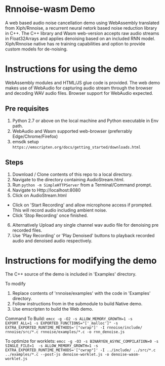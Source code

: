 # Rnnoise-wasm Demo
A web based audio noise cancellation demo using WebAssembly translated from Xiph/Rnnoise, a recurrent neural netork based noise reduction library in C++.
The C++ library and Wasm web-version accepts raw audio streams in Float32Arrays and applies denoising based on an included RNN model. Xiph/Rnnoise native has re training capabilities and option to provide custom models for de-noising. 

# Instructions for using the demo
WebAssembly modules and HTML/JS glue code is provided. The web demo makes use of WebAudio for capturing audio stream through the browser and decoding WAV audio files. Browser support for WebAudio expected.

## Pre requisites
1. Python 2.7 or above on the local machine and Python executable in Env path.
2. WebAudio and Wasm supported web-browser (preferrably Edge/Chrome/Firefox)
3. emsdk setup `https://emscripten.org/docs/getting_started/downloads.html`

## Steps
1. Download / Clone contents of this repo to a local directory.
2. Navigate to the directory containing AudioStream.html.
3. Run `python -m SimpleHTTPServer` from a Terminal/Command prompt.
4. Navigate to Http://localhost:8080
5. Click on AudioStream.html
  * Click on 'Start Recording' and allow microphone access if prompted. This will record audio including ambient noise.
  * Click 'Stop Recording' once finished.
6. Alternatively Upload any single channel wav audio file for denoising pre recorded files.
7. Use 'Play Recording' or 'Play Denoised' buttons to playback recorded audio and denoised audio respectively.

# Instructions for modifying the demo

The C++ source of the demo is included in 'Examples' directory. 

To modify 
1. Replace contents of 'rnnoise/examples' with the code in 'Examples' directory. 
2. Follow instructions from in the submodule to build Native demo.
3. Use emscripten to build the Web demo.

Command To Build: `emcc -g -O2 -s ALLOW_MEMORY_GROWTH=1 -s EXPORT_ALL=1 -s EXPORTED_FUNCTIONS="['_malloc']" -s EXTRA_EXPORTED_RUNTIME_METHODS='["cwrap"]' -I rnnoise/include/ rnnoise/src/*.c rnnoise/examples/*.c -o rnn_denoise.js`


To optimize for worklets: `emcc -g -O3 -s BINARYEN_ASYNC_COMPILATION=0 -s SINGLE_FILE=1  -s ALLOW_MEMORY_GROWTH=1 -s EXTRA_EXPORTED_RUNTIME_METHODS='["cwrap"]' -I ../include/ ../src/*.c ../examples/*.c --post-js denoise-worklet.js -o denoise-wasm-worklet.js`
